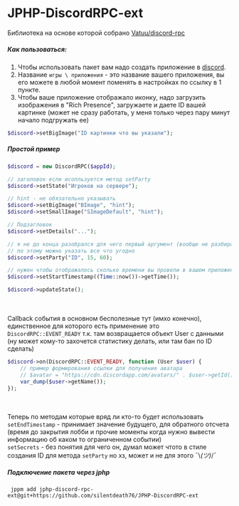 # JPHP-DiscordRPC-ext

Библиотека на основе которой собрано [Vatuu/discord-rpc](https://github.com/Vatuu/discord-rpc)

##### Как пользоваться:

1. Чтобы использовать пакет вам надо создать приложение в [discord](https://discord.com/developers/applications).
2. Название `игры \ приложения` - это название вашего приложения, вы его можете в любой момент поменять в настройках по ссылку в 1 пункте.
3. Чтобы ваше приложение отображало иконку, надо загрузить изображения в "Rich Presence", загружаете и даете ID вашей картинке (может не сразу работать, у меня только через пару минут начало подгружать ее)

```php
$discord->setBigImage("ID картинки что вы указали");
```

##### Простой пример
```php
$discord = new DiscordRPC($appId);

// заголовок если исопльзуется метод setParty 
$discord->setState("Игроков на сервере");

// hint - не обязательно указывать
$discord->setBigImage("BImage", "hint");
$discord->setSmallImage("SImageDefault", "hint");

// Подзагловок
$discord->setDetails("...");

// я не до конца разобрался для чего первый аргумент (вообще не разбирался, понятно что это ID но как с ним работать без понятия)
// по этому можно указать все что угодно
$discord->setParty("ID", 15, 60);

// нужен чтобы отображалось сколько времени вы провели в вашем приложении
$discord->setStartTimestamp((Time::now())->getTime());

$discord->updateState();
```

<br><br>
Callback события в основном бесполезные тут (имхо конечно), единственное для которого есть применение это `DiscordRPC::EVENT_READY` т.к. там возвращается объект User с данными (ну может кому-то захочется статистику делать, или там бан по ID сделать)
```php
$discord->on(DiscordRPC::EVENT_READY, function (User $user) {
    // пример формирования ссылки для получения аватара
    // $avatar = "https://cdn.discordapp.com/avatars/" . $user->getId() . "/" . $user->getAvatar() . ".png";
    var_dump($user->getName());
});
```
<br><br>
Теперь по методам которые вряд ли кто-то будет использовать
<br>
```setEndTimestamp``` - принимает значение будущего, для обратного отсчета (время до закрытия лобби и прочие моменты когда нужно вывести информацию об каком то ограниченном событии)
<br>
```setSecrets``` - без понятия для чего он, думал может чтото в стиле создания ID для метода ```setParty``` но хз, может и не для этого ¯\\_(ツ)_/¯


##### Подключение пакета через jphp
```
 jppm add jphp-discord-rpc-ext@git+https://github.com/silentdeath76/JPHP-DiscordRPC-ext
```